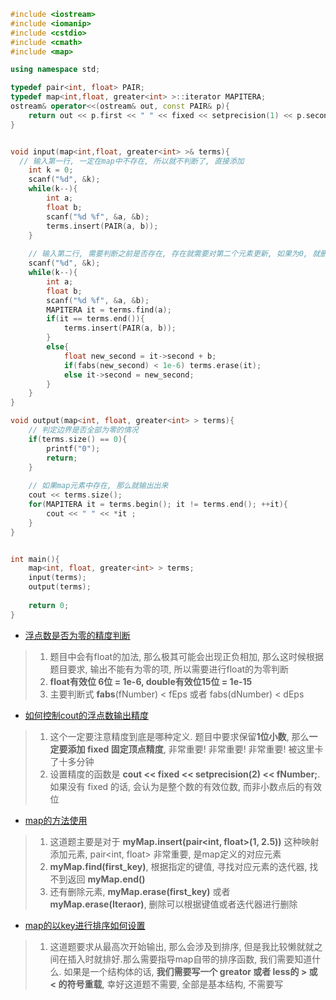 ````cpp
#include <iostream>
#include <iomanip>
#include <cstdio>
#include <cmath>
#include <map>

using namespace std;

typedef pair<int, float> PAIR;
typedef map<int,float, greater<int> >::iterator MAPITERA; 
ostream& operator<<(ostream& out, const PAIR& p){
	return out << p.first << " " << fixed << setprecision(1) << p.second;
}


void input(map<int,float, greater<int> >& terms){
  // 输入第一行, 一定在map中不存在, 所以就不判断了, 直接添加
	int k = 0;
	scanf("%d", &k);
	while(k--){
		int a;
		float b;
		scanf("%d %f", &a, &b);	
		terms.insert(PAIR(a, b));
	}
	
	// 输入第二行, 需要判断之前是否存在, 存在就需要对第二个元素更新, 如果为0, 就删除元素
	scanf("%d", &k);
	while(k--){
		int a;
		float b;
		scanf("%d %f", &a, &b);
		MAPITERA it = terms.find(a);
		if(it == terms.end()){
			terms.insert(PAIR(a, b));
		}
		else{
			float new_second = it->second + b;
			if(fabs(new_second) < 1e-6) terms.erase(it);
			else it->second = new_second;
		}
	}
}

void output(map<int, float, greater<int> > terms){
	// 判定边界是否全部为零的情况 
	if(terms.size() == 0){
		printf("0");
		return;
	} 
	
	// 如果map元素中存在, 那么就输出出来 
	cout << terms.size();
	for(MAPITERA it = terms.begin(); it != terms.end(); ++it){
		cout << " " << *it ;
	}
} 


int main(){
	map<int, float, greater<int> > terms;
	input(terms);
	output(terms);
	
	return 0;
} 
````



- [浮点数是否为零的精度判断](https://blog.csdn.net/zhaoforyou/article/details/53748726)

> 1. 题目中会有float的加法, 那么极其可能会出现正负相加, 那么这时候根据题目要求, 输出不能有为零的项, 所以需要进行float的为零判断
> 2. **float有效位 6位 = 1e-6, double有效位15位 = 1e-15**
> 3. 主要判断式 **fabs**(fNumber) < fEps 或者 fabs(dNumber) < dEps

- [如何控制cout的浮点数输出精度](https://blog.csdn.net/zhao67865/article/details/50955850?utm_source=blogxgwz5)

> 1. 这个一定要注意精度到底是哪种定义. 题目中要求保留**1位小数**, 那么**一定要添加 fixed 固定顶点精度**, 非常重要! 非常重要! 非常重要! 被这里卡了十多分钟
> 2. 设置精度的函数是  **cout << fixed << setprecision(2) << fNumber;**. 如果没有 fixed 的话, 会认为是整个数的有效位数, 而非小数点后的有效位

- [map的方法使用](https://blog.csdn.net/zhouzhenhe2008/article/details/76649158)

> 1. 这道题主要是对于 **myMap.insert(pair<int, float>(1, 2.5))** 这种映射添加元素, pair<int, float> 非常重要, 是map定义的对应元素
> 2. **myMap.find(first_key)**, 根据指定的键值, 寻找对应元素的迭代器, 找不到返回 **myMap.end()**
> 3. 还有删除元素, **myMap.erase(first_key)** 或者 **myMap.erase(Iteraor)**, 删除可以根据键值或者迭代器进行删除

- [map的以key进行排序如何设置](https://blog.csdn.net/iicy266/article/details/11906189)

> 1. 这道题要求从最高次开始输出, 那么会涉及到排序, 但是我比较懒就就之间在插入时就排好.那么需要指导map自带的排序函数, 我们需要知道什么. 如果是一个结构体的话, **我们需要写一个 greator 或者 less的 > 或 < 的符号重载**, 幸好这道题不需要, 全部是基本结构, 不需要写
